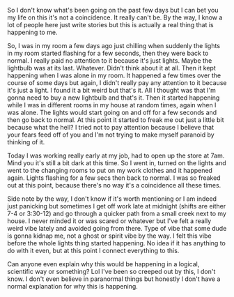 So I don't know what's been going on the past few days but I can bet you my life on this it's not a coincidence. It really can't be. By the way, I know a lot of people here just write stories but this is actually a real thing that is happening to me.

So, I was in my room a few days ago just chilling when suddenly the lights in my room started flashing for a few seconds, then they were back to normal. I really paid no attention to it because it's just lights. Maybe the lightbulb was at its last. Whatever. Didn't think about it at all. Then it kept happening when I was alone in my room. It happened a few times over the course of some days but again, I didn't really pay any attention to it because it's just a light. I found it a bit weird but that's it. All I thought was that I'm gonna need to buy a new lightbulb and that's it. Then it started happening while I was in different rooms in my house at random times, again when I was alone. The lights would start going on and off for a few seconds and then go back to normal. At this point it started to freak me out just a little bit because what the hell? I tried not to pay attention because I believe that your fears feed off of you and I'm not trying to make myself paranoid by thinking of it. 

Today I was working really early at my job, had to open up the store at 7am. Mind you it's still a bit dark at this time. So I went in, turned on the lights and went to the changing rooms to put on my work clothes and it happened again. Lights flashing for a few secs then back to normal. I was so freaked out at this point, because there's no way it's a coincidence all these times. 

Side note by the way, I don't know if it's worth mentioning or I am indeed just panicking but sometimes I get off work late at midnight (shifts are either 7-4 or 3:30-12) and go through a quicker path from a small creek next to my house. I never minded it or was scared or whatever but I've felt a really weird vibe lately and avoided going from there. Type of vibe that some dude is gonna kidnap me, not a ghost or spirit vibe by the way. I felt this vibe before the whole lights thing started happening. No idea if it has anything to do with it even, but at this point I connect everything to this.

 Can anyone even explain why this would be happening in a logical, scientific way or something? Lol I've been so creeped out by this, I don't know. I don't even believe in paranormal things but honestly I don't have a normal explanation for why this is happening.